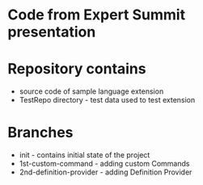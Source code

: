 # Code from Expert Summit presentation

# Repository contains
- source code of sample language extension 
- TestRepo directory - test data used to test extension

# Branches
- init - contains initial state of the project
- 1st-custom-command - adding custom Commands
- 2nd-definition-provider - adding Definition Provider

